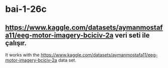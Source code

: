 # bai-1-26c
https://www.kaggle.com/datasets/aymanmostafa11/eeg-motor-imagery-bciciv-2a veri seti ile çalışır.
----------------------------------------------------------------------------------------
It works with the https://www.kaggle.com/datasets/aymanmostafa11/eeg-motor-imagery-bciciv-2a data set.
